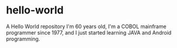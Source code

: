 # hello-world
A Hello World repository
I'm 60 years old, I'm a COBOL mainframe programmer since 1977, and I just started learning JAVA and Android programming.
